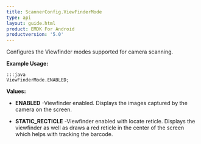 ```yaml
---
title: ScannerConfig.ViewFinderMode
type: api
layout: guide.html
product: EMDK For Android
productversion: '5.0'
---
```



Configures the Viewfinder modes supported for camera scanning.
 
 

**Example Usage:**
	
	:::java	
	ViewFinderMode.ENABLED;


**Values:**

* **ENABLED** -Viewfinder enabled. Displays the images captured by the camera on the
 screen.

* **STATIC_RECTICLE** -Viewfinder enabled with locate reticle. Displays the viewfinder as
 well as draws a red reticle in the center of the screen which helps
 with tracking the barcode.





